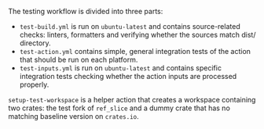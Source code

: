 The testing workflow is divided into three parts:
 - `test-build.yml` is run on `ubuntu-latest` and contains source-related checks:
 linters, formatters and verifying whether the sources match dist/ directory.
 - `test-action.yml` contains simple, general integration tests of the action
 that should be run on each platform.
 - `test-inputs.yml` is run on `ubuntu-latest` and contains specific integration
 tests checking whether the action inputs are processed properly.

`setup-test-workspace` is a helper action that creates a workspace containing two crates: the test fork of `ref_slice` and a dummy crate that has no matching baseline version on `crates.io`.
